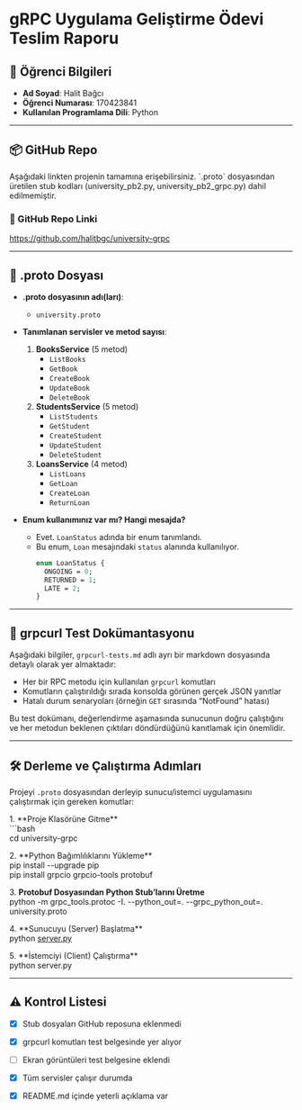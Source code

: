 # gRPC Uygulama Geliştirme Ödevi Teslim Raporu

## 👤 Öğrenci Bilgileri

- **Ad Soyad**: Halit Bağcı  
- **Öğrenci Numarası**: 170423841  
- **Kullanılan Programlama Dili**: Python

---

## 📦 GitHub Repo

Aşağıdaki linkten projenin tamamına erişebilirsiniz. \`.proto\` dosyasından üretilen stub kodları (university\_pb2.py, university\_pb2\_grpc.py) dahil edilmemiştir.

### 🔗 GitHub Repo Linki

https://github.com/halitbgc/university-grpc

---

## 📄 .proto Dosyası

- **.proto dosyasının adı(ları)**:  
  - `university.proto`

- **Tanımlanan servisler ve metod sayısı**:  
  1. **BooksService** (5 metod)  
     - `ListBooks`  
     - `GetBook`  
     - `CreateBook`  
     - `UpdateBook`  
     - `DeleteBook`  
  2. **StudentsService** (5 metod)  
     - `ListStudents`  
     - `GetStudent`  
     - `CreateStudent`  
     - `UpdateStudent`  
     - `DeleteStudent`  
  3. **LoansService** (4 metod)  
     - `ListLoans`  
     - `GetLoan`  
     - `CreateLoan`  
     - `ReturnLoan`

- **Enum kullanımınız var mı? Hangi mesajda?**  
  - Evet. `LoanStatus` adında bir enum tanımlandı.  
  - Bu enum, `Loan` mesajındaki `status` alanında kullanılıyor.  
    ```protobuf
    enum LoanStatus {
      ONGOING = 0;
      RETURNED = 1;
      LATE = 2;
    }
    ```

---

## 🧪 grpcurl Test Dokümantasyonu

Aşağıdaki bilgiler, `grpcurl-tests.md` adlı ayrı bir markdown dosyasında detaylı olarak yer almaktadır:

- Her bir RPC metodu için kullanılan `grpcurl` komutları  
- Komutların çalıştırıldığı sırada konsolda görünen gerçek JSON yanıtlar  
- Hatalı durum senaryoları (örneğin `GET` sırasında “NotFound” hatası)

Bu test dokümanı, değerlendirme aşamasında sunucunun doğru çalıştığını ve her metodun beklenen çıktıları döndürdüğünü kanıtlamak için önemlidir.

---

## 🛠️ Derleme ve Çalıştırma Adımları

Projeyi `.proto` dosyasından derleyip sunucu/istemci uygulamasını çalıştırmak için gereken komutlar:

1\. \*\*Proje Klasörüne Gitme\*\*    
   \`\`\`bash  
   cd university-grpc

2\. \*\*Python Bağımlılıklarını Yükleme\*\*  
 pip install \--upgrade pip  
pip install grpcio grpcio-tools protobuf

3\. **Protobuf Dosyasından Python Stub’larını Üretme**   
python \-m grpc\_tools.protoc \-I. \--python\_out=. \--grpc\_python\_out=. university.proto

4\. \*\*Sunucuyu (Server) Başlatma\*\*  
python [server.py](http://server.py)

5\. \*\*İstemciyi (Client) Çalıştırma\*\*  
python server.py

---

## ⚠️ Kontrol Listesi

- [x] Stub dosyaları GitHub reposuna eklenmedi  
- [x] grpcurl komutları test belgesinde yer alıyor  
- [ ] Ekran görüntüleri test belgesine eklendi  
- [x] Tüm servisler çalışır durumda  
- [x] README.md içinde yeterli açıklama var

